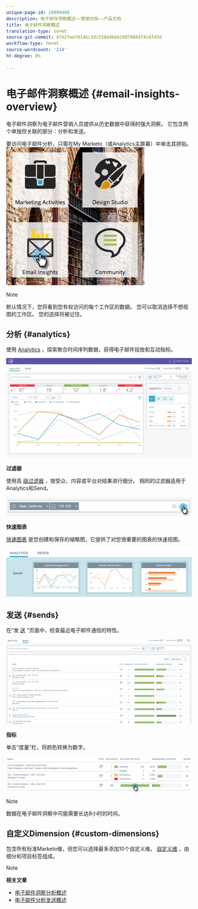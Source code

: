 ```yaml
---
unique-page-id: 10099408
description: 电子邮件洞察概述——营销文档——产品文档
title: 电子邮件洞察概述
translation-type: tm+mt
source-git-commit: 47b2fee7d146c3dc558d4bbb10070683f4cdfd3d
workflow-type: tm+mt
source-wordcount: '214'
ht-degree: 0%

---
```



# 电子邮件洞察概述 {#email-insights-overview}

电子邮件洞察为电子邮件营销人员提供从历史数据中获得的强大洞察。 它包含两个单独但关联的部分：分析和发送。

要访问电子邮件分析，只需在My Marketo（或Analytics主屏幕）中单击其拼贴。   ![](assets/icon.png)

>[!NOTE]
>
>默认情况下，您将看到您有权访问的每个工作区的数据。 您可以取消选择不想视图的工作区。 您的选择将被记住。

## 分析 {#analytics}

使用 [Analytics](email-insights-analytics-overview.md) ，探索聚合时间序列数据，获得电子邮件投放和互动指标。

![](assets/emailanalytics.jpg)

**过滤器**

使用高 [级过滤器](filtering-in-email-insights.md) ，按受众、内容或平台对结果进行细分。 相同的过滤器适用于Analytics和Send。

![](assets/filter.png)

**快速图表**

[快速图表](email-insights-quick-charts.md) 是您创建和保存的缩略图，它提供了对您很重要的图表的快速视图。

![](assets/three.png)

## 发送 {#sends}

在“发 [送](email-insights-sends-overview.md) ”页面中，检查最近电子邮件通信的特性。

![](assets/two.png)

**指标**

单击“度量”栏，将颜色转换为数字。

![](assets/delivery-metrics.png)

>[!NOTE]
>
>数据在电子邮件洞察中可能需要长达8小时的时间。

## 自定义Dimension {#custom-dimensions}

包含所有标准Marketo维，但您可以选择最多添加10个自定义维。 [自定义维](custom-dimensions-for-email-insights.md) ，由细分和项目标签组成。

>[!NOTE]
>
>**相关文章**
>
>* [电子邮件洞察分析概述](email-insights-analytics-overview.md)
>* [电子邮件分析发送概述](email-insights-sends-overview.md)

>




